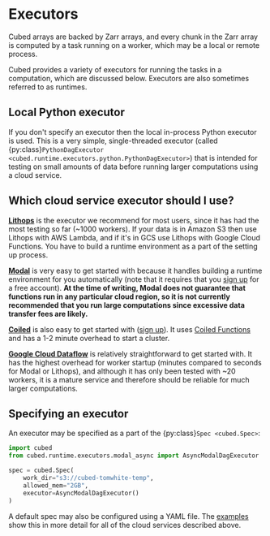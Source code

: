 # Executors

Cubed arrays are backed by Zarr arrays, and every chunk in the Zarr array is computed by a task running on a worker, which may be a local or remote process.

Cubed provides a variety of executors for running the tasks in a computation, which are discussed below. Executors are also sometimes referred to as runtimes.

## Local Python executor

If you don't specify an executor then the local in-process Python executor is used. This is a very simple, single-threaded executor (called {py:class}`PythonDagExecutor <cubed.runtime.executors.python.PythonDagExecutor>`) that is intended for testing on small amounts of data before running larger computations using a cloud service.

## Which cloud service executor should I use?

[**Lithops**](https://lithops-cloud.github.io/) is the executor we recommend for most users, since it has had the most testing so far (~1000 workers).
If your data is in Amazon S3 then use Lithops with AWS Lambda, and if it's in GCS use Lithops with Google Cloud Functions. You have to build a runtime environment as a part of the setting up process.

[**Modal**](https://modal.com/) is very easy to get started with because it handles building a runtime environment for you automatically (note that it requires that you [sign up](https://modal.com/signup) for a free account). **At the time of writing, Modal does not guarantee that functions run in any particular cloud region, so it is not currently recommended that you run large computations since excessive data transfer fees are likely.**

[**Coiled**](https://www.coiled.io/) is also easy to get started with ([sign up](https://cloud.coiled.io/signup)). It uses [Coiled Functions](https://docs.coiled.io/user_guide/usage/functions/index.html) and has a 1-2 minute overhead to start a cluster.

[**Google Cloud Dataflow**](https://cloud.google.com/dataflow) is relatively straightforward to get started with. It has the highest overhead for worker startup (minutes compared to seconds for Modal or Lithops), and although it has only been tested with ~20 workers, it is a mature service and therefore should be reliable for much larger computations.

## Specifying an executor

An executor may be specified as a part of the {py:class}`Spec <cubed.Spec>`:

```python
import cubed
from cubed.runtime.executors.modal_async import AsyncModalDagExecutor

spec = cubed.Spec(
    work_dir="s3://cubed-tomwhite-temp",
    allowed_mem="2GB",
    executor=AsyncModalDagExecutor()
)
```

A default spec may also be configured using a YAML file. The [examples](https://github.com/tomwhite/cubed/tree/main/examples/README.md) show this in more detail for all of the cloud services described above.
